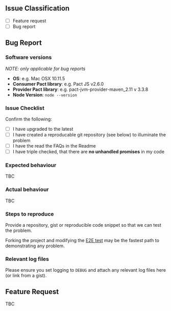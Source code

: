 ## Issue Classification

- [ ] Feature request
- [ ] Bug report

## Bug Report

### Software versions

_NOTE: only applicable for bug reports_

- **OS**: e.g. Mac OSX 10.11.5
- **Consumer Pact library**: e.g. Pact JS v2.6.0
- **Provider Pact library**: e.g. pact-jvm-provider-maven_2.11 v 3.3.8
- **Node Version**: `node --version`

### Issue Checklist

Confirm the following:

- [ ] I have upgraded to the latest
- [ ] I have created a reproducable git repository (see below) to illuminate the problem
- [ ] I have the read the FAQs in the Readme
- [ ] I have triple checked, that there are **no unhandled promises** in my code

### Expected behaviour

TBC

### Actual behaviour

TBC

### Steps to reproduce

Provide a repository, gist or reproducible code snippet so that we can test the problem.

Forking the project and modifying the [E2E test](https://github.com/pact-foundation/pact-js/blob/master/examples/e2e/README.md) may be the fastest path to demonstrating any problem.

### Relevant log files

Please ensure you set logging to `DEBUG` and attach any relevant log files here (or link from a gist).

## Feature Request

TBC
